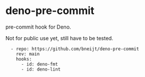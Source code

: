 # deno-pre-commit

pre-commit hook for Deno.

Not for public use yet, still have to be tested.

```
  - repo: https://github.com/bneijt/deno-pre-commit
    rev: main
    hooks:
      - id: deno-fmt
      - id: deno-lint
```

